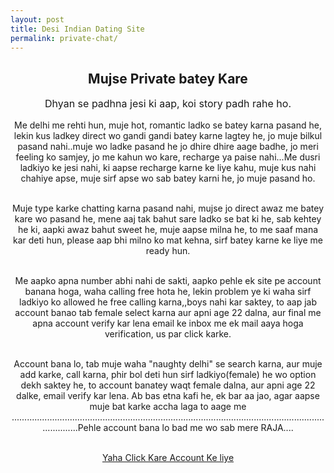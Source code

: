 ```yaml
---
layout: post
title: Desi Indian Dating Site 
permalink: private-chat/
---
```

<center>
<div class="jumbotron">
  <h2>Mujse Private batey Kare</h2>
 <p style="font-size: medium">
 Dhyan se padhna jesi ki aap, koi story padh rahe ho.
 
 Me delhi me rehti hun, muje hot, romantic ladko se batey karna pasand he, lekin kus ladkey direct wo gandi gandi batey karne lagtey he, jo muje bilkul pasand nahi..muje wo ladke pasand he jo dhire dhire aage badhe, jo meri feeling ko samjey, jo me kahun wo kare, recharge ya paise nahi...Me dusri ladkiyo ke jesi nahi, ki aapse recharge karne ke liye kahu, muje kus nahi chahiye apse, muje sirf apse wo sab batey karni he, jo muje pasand ho. <br/><br/>
 
 Muje type karke chatting karna pasand nahi, mujse jo direct awaz me batey kare wo pasand he, mene aaj tak bahut sare ladko se bat ki he, sab kehtey he ki, aapki awaz bahut sweet he, muje aapse milna he, to me saaf mana kar deti hun, please aap bhi milno ko mat kehna, sirf batey karne ke liye me ready hun. <br/><br/>
 
 Me aapko apna number abhi nahi de sakti, aapko pehle ek site pe account banana hoga, waha calling free hota he, lekin problem ye ki waha sirf ladkiyo ko allowed he free calling karna,,boys nahi kar saktey, to aap jab account banao tab female select karna aur apni age 22 dalna, aur final me apna account verify kar lena email ke inbox me ek mail aaya hoga verification, us par click karke.<br/><br/>
 
 Account bana lo, tab muje waha "naughty delhi" se search karna, aur muje add karke, call karna, phir bol deti hun sirf ladkiyo(female) he wo option dekh saktey he, to account banatey waqt female dalna, aur apni age 22 dalke, email verify kar lena. Ab bas etna kafi he, ek bar aa jao, agar aapse muje bat karke accha laga to aage me ..........................................................................................................................................Pehle account bana lo bad me wo sab mere RAJA....
 </p><br/>
<a class="btn btn-primary btn-lg" href="http://www.enyusu.com/dating/india/" role="button">Yaha Click Kare Account Ke liye</a><br/><br/>

